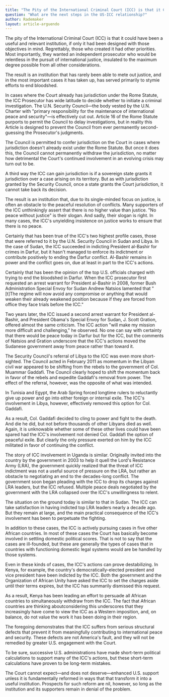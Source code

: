 ```yaml
---
title: "The Pity of the International Criminal Court (ICC) is that it Could have been a Useful and Relevant Institution"
question: "What are the next steps in the US-ICC relationship?"
author: Rademaker
layout: article-arguendo
---
```

The pity of the International Criminal Court (ICC) is that it could have been a useful and relevant institution, if only it had been designed with those objectives in mind. Regrettably, those who created it had other priorities. Most importantly, they wanted an independent prosecutor who would be relentless in the pursuit of international justice, insulated to the maximum degree possible from all other considerations.

The result is an institution that has rarely been able to mete out justice, and in the most important cases it has taken up, has served primarily to stymie efforts to end bloodshed.

In cases where the Court already has jurisdiction under the Rome Statute, the ICC Prosecutor has wide latitude to decide whether to initiate a criminal investigation. The U.N. Security Council—the body vested by the U.N. Charter with "primary responsibility for the maintenance of international peace and security"—is effectively cut out. Article 16 of the Rome Statute purports to permit the Council to delay investigations, but in reality this Article is designed to prevent the Council from ever permanently second-guessing the Prosecutor's judgments.

The Council is permitted to confer jurisdiction on the Court in cases where jurisdiction doesn't already exist under the Rome Statute. But once it does this, the Council cannot permanently withdraw the jurisdiction, no matter how detrimental the Court's continued involvement in an evolving crisis may turn out to be.

A third way the ICC can gain jurisdiction is if a sovereign state grants it jurisdiction over a case arising on its territory. But as with jurisdiction granted by the Security Council, once a state grants the Court jurisdiction, it cannot take back its decision.

The result is an institution that, due to its single-minded focus on justice, is often an obstacle to the peaceful resolution of conflicts. Many supporters of the ICC unthinkingly assert that there is no higher value than justice. "No peace without justice" is their slogan. And sadly, their slogan is right. In many cases, the ICC's unyielding insistence on justice works to ensure that there is no peace.

Certainly that has been true of the ICC's two highest profile cases, those that were referred to it by the U.N. Security Council in Sudan and Libya. In the case of Sudan, the ICC succeeded in indicting President al-Bashir for crimes in Darfur, but it hasn't managed to enforce its indictment or contribute positively to ending the Darfur conflict. Al-Bashir remains in power and the conflict goes on, due at least in part to the ICC's actions.

Certainly that has been the opinion of the top U.S. officials charged with trying to end the bloodshed in Darfur. When the ICC prosecutor first requested an arrest warrant for President al-Bashir in 2008, former Bush Administration Special Envoy for Sudan Andrew Natsios lamented that "[t]The regime will now avoid any compromise or anything that would weaken their already weakened position because if they are forced from office they face trials before the ICC."

Two years later, the ICC issued a second arrest warrant for President al-Bashir, and President Obama's Special Envoy for Sudan, J. Scott Gration, offered almost the same criticism. The ICC action "will make my mission more difficult and challenging," he observed. No one can say with certainty that there would be peace today in Darfur but for the ICC, but the comments of Natsios and Gration underscore that the ICC's actions moved the Sudanese government away from peace rather than toward it.

The Security Council's referral of Libya to the ICC was even more short-sighted. The Council acted in February 2011 as momentum in the Libyan civil war appeared to be shifting from the rebels to the government of Col. Muammar Gaddafi. The Council clearly hoped to shift the momentum back in favor of the rebels and expedite Gaddafi's removal from power. The effect of the referral, however, was the opposite of what was intended.

In Tunisia and Egypt, the Arab Spring forced longtime rulers to reluctantly give up power and go into either foreign or internal exile. The ICC's involvement in Libya, however, effectively removed this option for Col. Gaddafi.

As a result, Col. Gaddafi decided to cling to power and fight to the death. And die he did, but not before thousands of other Libyans died as well. Again, it is unknowable whether some of these other lives could have been spared had the ICC's involvement not denied Col. Gaddafi the option of peaceful exile. But clearly the only pressure exerted on him by the ICC militated in favor of continuing the conflict.

The story of ICC involvement in Uganda is similar. Originally invited into the country by the government in 2003 to help it quell the Lord's Resistance Army (LRA), the government quickly realized that the threat of ICC indictment was not a useful source of pressure on the LRA, but rather an obstacle to negotiating an end to the decades-long conflict. The government soon began pleading with the ICC to drop its charges against LRA leaders, but the ICC refused. Multiple peace deals negotiated by the government with the LRA collapsed over the ICC's unwillingness to relent.

The situation on the ground today is similar to that in Sudan. The ICC can take satisfaction in having indicted top LRA leaders nearly a decade ago. But they remain at large, and the main practical consequence of the ICC's involvement has been to perpetuate the fighting.

In addition to these cases, the ICC is actively pursuing cases in five other African countries. In most of these cases the Court has basically become involved in settling domestic political scores. That is not to say that the cases are ill-founded, but these are generally the types of cases that in countries with functioning domestic legal systems would are be handled by those systems.

Even in these kinds of cases, the ICC's actions can prove destabilizing. In Kenya, for example, the country's democratically-elected president and vice president have been indicted by the ICC. Both the government and the Organization of African Unity have asked the ICC to set the charges aside until their terms expires, but the ICC has summarily dismissed this request.

As a result, Kenya has been leading an effort to persuade all African countries to simultaneously withdraw from the ICC. The fact that African countries are thinking aboutconsidering this underscores that they increasingly have come to view the ICC as a Western imposition, and, on balance, do not value the work it has been doing in their region.

The foregoing demonstrates that the ICC suffers from serious structural defects that prevent it from meaningfully contributing to international peace and security. These defects are not America's fault, and they will not be remedied by greater U.S. engagement with the Court.

To be sure, successive U.S. administrations have made short-term political calculations to support many of the ICC's actions, but these short-term calculations have proven to be long-term mistakes.

The Court cannot expect—and does not deserve—enhanced U.S. support unless it is fundamentally reformed in ways that that transform it into a useful institution. Prospects for such reform are nil, however, so long as the institution and its supporters remain in denial of the problem.
